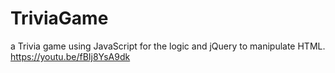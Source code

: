 # TriviaGame
 a Trivia game using JavaScript for the logic and jQuery to manipulate HTML.
 https://youtu.be/fBIj8YsA9dk
 
